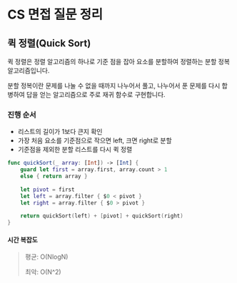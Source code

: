 # CS 면접 질문 정리

## 퀵 정렬(Quick Sort)

퀵 정렬은 정렬 알고리즘의 하나로 기준 점을 잡아 요소를 분할하여 정렬하는 분할 정복 알고리즘입니다.

분할 정복이란 문제를 나눌 수 없을 때까지 나누어서 풀고, 나누어서 푼 문제를 다시 합병하여 답을 얻는 알고리즘으로 주로 재귀 함수로 구현합니다.

### 진행 순서

- 리스트의 길이가 1보다 큰지 확인
- 가장 처음 요소를 기준점으로 작으면 left, 크면 right로 분할
- 기준점을 제외한 분할 리스트를 다시 퀵 정렬

```swift
func quickSort(_ array: [Int]) -> [Int] {
    guard let first = array.first, array.count > 1 
    else { return array }
 
    let pivot = first
    let left = array.filter { $0 < pivot }
    let right = array.filter { $0 > pivot }
    
    return quickSort(left) + [pivot] + quickSort(right)
}
```

#### 시간 복잡도

> 평균: O(NlogN)
> 
> 최악: O(N^2)
